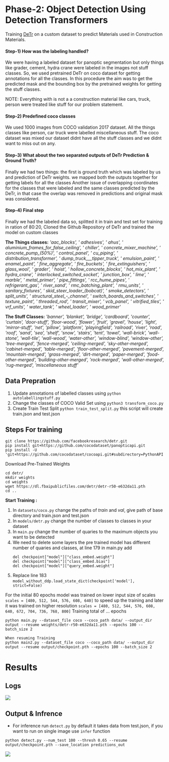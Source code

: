# Phase-2: Object Detection Using Detection Transformers 

Training [DeTr](https://github.com/facebookresearch/detr) on a custom dataset to predict Materials used in Construction Materials.


#### Step-1) How was the labeling handled?
We were having a labeled dataset for panoptic segmentation but only things like grader, cement, hydra crane were labeled in the images not stuff classes. So, we used pretrained DeTr on coco dataset for getting annotations for all the classes. 
In this procedure the aim was to get the predicted mask and the bounding box by the pretrained weights for getting the stuff classes. 

NOTE: Everything with is not a a construction material like cars, truck, person were treated like stuff for our problem statement.


#### Step-2) Predefined coco classes

We used 1000 images from COCO validation 2017 dataset. All the things classes like person, car truck were labelled miscellaneous stuff. The coco dataset was mixed our dataset didnt have all the stuff classes and we didnt want to miss out on any.

#### Step-3) What about the two separated outputs of DeTr Prediction & Ground Truth?
Finally we had two things: the first is ground truth which was labeled by us and prediction of DeTr weights. we mapped both the outputs together for getting labels for all the classes 
Another issue of overlapping coordinates for the classes that were labeled and the same classes predicted by the DeTr, in that case the overlap was removed in predictions and original mask was considered.

#### Step-4) Final step
Finally we had the labeled data so, splitted it in train and test set for training in ration of 80:20, Cloned the Github Repository of DeTr and trained the model on custom classes

**The Things classes:** *'aac_blocks', ' adhesives', ' ahus', ' aluminium_frames_for_false_ceiling', ' chiller', ' concrete_mixer_machine', ' concrete_pump_(50%)', ' control_panel', ' cu_piping', ' distribution_transformer', ' dump_truck___tipper_truck', ' emulsion_paint', ' enamel_paint', ' fine_aggregate', ' fire_buckets', ' fire_extinguishers', ' glass_wool', ' grader', ' hoist', ' hollow_concrete_blocks', ' hot_mix_plant', ' hydra_crane', ' interlocked_switched_socket', ' junction_box', ' lime', ' marble', ' metal_primer', ' pipe_fittings', ' rcc_hume_pipes', ' refrigerant_gas', ' river_sand', ' rmc_batching_plant', ' rmu_units', ' sanitary_fixtures', ' skid_steer_loader_(bobcat)', ' smoke_detectors', ' split_units', ' structural_steel_-_channel', ' switch_boards_and_switches', ' texture_paint', ' threaded_rod', ' transit_mixer', ' vcb_panel', ' vitrified_tiles', ' vrf_units', ' water_tank', ' wheel_loader', ' wood_primer'*

**The Stuff Classes:** *'banner', 'blanket', 'bridge', 'cardboard', 'counter', 'curtain', 'door-stuff', 'floor-wood', 'flower', 'fruit', 'gravel', 'house', 'light', 'mirror-stuff', 'net', 'pillow', 'platform', 'playingfield', 'railroad', 'river', 'road', 'roof', 'sand', 'sea', 'shelf', 'snow', 'stairs', 'tent', 'towel', 'wall-brick', 'wall-stone', 'wall-tile', 'wall-wood', 'water-other', 'window-blind', 'window-other', 'tree-merged', 'fence-merged', 'ceiling-merged', 'sky-other-merged', 'cabinet-merged', 'table-merged', 'floor-other-merged', 'pavement-merged', 'mountain-merged', 'grass-merged', 'dirt-merged', 'paper-merged', 'food-other-merged', 'building-other-merged', 'rock-merged', 'wall-other-merged', 'rug-merged', 'miscellaneous stuff'*

Data Prepration
---------------------------

1. Update annotations of labelled classes using `python autolabellingstuff.py`
2. Change the classes of COCO Valid Set using `python3 transform_coco.py`
3. Create Train Test Split `python train_test_split.py` this script will create train.json and test.json

Steps For training
--------------

```
git clone https://github.com/facebookresearch/detr.git
pip install git+https://github.com/cocodataset/panopticapi.git
pip install -U 'git+https://github.com/cocodataset/cocoapi.git#subdirectory=PythonAPI'
```

Download Pre-Trained Weights
```
cd detr/
mkdir weights
cd weights
wget https://dl.fbaipublicfiles.com/detr/detr-r50-e632da11.pth
cd ..
```
**Start Training :**

1. In `datasets/coco.py` change the paths of *train* and *val*, give path of base directory and train.json and test.json
2. In `models/detr.py` change the number of classes to classes in your dataset
3. In `main.py` change the number of quaries to the maximum objects you want to be detected
4. We need to delete some layers the pre trained model has different number of quaries and classes, at line 179 in main.py add 
    ```
    del checkpoint["model"]["class_embed.weight"]
    del checkpoint["model"]["class_embed.bias"]
    del checkpoint["model"]["query_embed.weight"]
    ```     
5. Replace line 183 `model_without_ddp.load_state_dict(checkpoint['model'], strict=False)`

For the initial 80 epochs model was trained on lower input size of scales `scales = [480, 512, 544, 576, 608, 640]` to speed up the training and later it was traiined on higher resolution `scales = [480, 512, 544, 576, 608, 640, 672, 704, 736, 768, 800]` Training total of ... epochs
```
python main.py --dataset_file coco --coco_path data/ --output_dir output --resume weights/detr-r50-e632da11.pth --epochs 100 --batch_size 2

When resuming Training 
python main2.py --dataset_file coco --coco_path data/ --output_dir output --resume output/checkpoint.pth --epochs 100 --batch_size 2
```

# Results
Logs
------------
![](images/)


Output & Infrence
--------

- For inference run `detect.py` by default it takes data from test.json, if you want to run on single image use `infer` function
```
python detect.py --num_test 100 --thresh 0.65 --resume output/checkpoint.pth --save_location predictions_out
```
![](images/)



